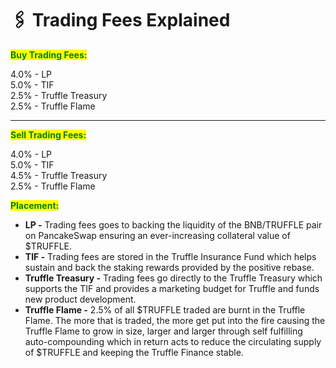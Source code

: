 # 🖇 Trading Fees Explained



<mark style="color:green;">**Buy Trading Fees:**</mark>

4.0% - LP\
5.0% - TIF\
2.5% - Truffle Treasury\
2.5% - Truffle Flame

****

<mark style="color:green;">**Sell Trading Fees:**</mark>&#x20;

4.0% - LP\
5.0% - TIF\
4.5% - Truffle Treasury\
2.5% - Truffle Flame



<mark style="color:green;">**Placement:**</mark>&#x20;

* **LP -** Trading fees goes to backing the liquidity of the BNB/TRUFFLE pair on PancakeSwap ensuring an ever-increasing collateral value of $TRUFFLE. &#x20;
* **TIF -** Trading fees are stored in the Truffle Insurance Fund which helps sustain and back the staking rewards provided by the positive rebase.
* **Truffle Treasury -** Trading fees go directly to the Truffle Treasury which supports the TIF and provides a marketing budget for Truffle and funds new product development.
* **Truffle Flame -** 2.5% of all $TRUFFLE traded are burnt in the Truffle Flame. The more that is traded, the more get put into the fire causing the Truffle Flame to grow in size, larger and larger through self fulfilling auto-compounding which in return acts to reduce the circulating supply of $TRUFFLE and keeping the Truffle Finance stable.
